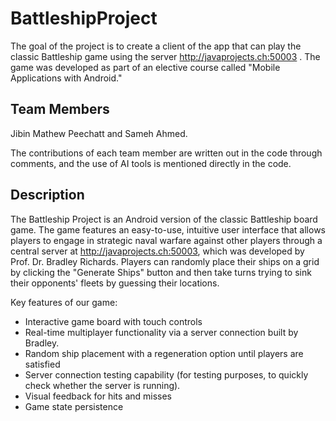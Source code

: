 # BattleshipProject
The goal of the project is to create a client of the app that can play the classic Battleship game using the server http://javaprojects.ch:50003 . The game was developed as part of an elective course called "Mobile Applications with Android."

## Team Members
Jibin Mathew Peechatt and Sameh Ahmed.

The contributions of each team member are written out in the code through comments, and the use of AI tools is mentioned directly in the code.

## Description
The Battleship Project is an Android version of the classic Battleship board game. The game features an easy-to-use, intuitive user interface that allows players to engage in strategic naval warfare against other players through a central server at http://javaprojects.ch:50003, which was developed by Prof. Dr. Bradley Richards. Players can randomly place their ships on a grid by clicking the "Generate Ships" button and then take turns trying to sink their opponents' fleets by guessing their locations.

Key features of our game:
- Interactive game board with touch controls
- Real-time multiplayer functionality via a server connection built by Bradley.
- Random ship placement with a regeneration option until players are satisfied
- Server connection testing capability (for testing purposes, to quickly check whether the server is running).
- Visual feedback for hits and misses
- Game state persistence